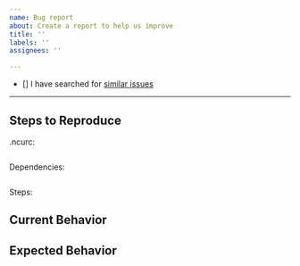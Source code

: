 ```yaml
---
name: Bug report
about: Create a report to help us improve
title: ''
labels: ''
assignees: ''

---
```


- [] I have searched for [similar issues](https://github.com/raineorshine/npm-check-updates/issues)

---

## Steps to Reproduce

.ncurc:

<!-- If you use a .ncurc config file, specify it here. ncu options have a dramatic effect on its behavior. -->

```js

```

Dependencies:

<!-- If the suggested upgrades are not what you expect, make sure to list your package.json dependencies here so the issue can be reproduced. -->

```json

```

Steps:

<!-- The exact steps taken to arrive at the unexpected behavior. -->

## Current Behavior

<!-- Describe the existing (incorrect) behavior. -->

## Expected Behavior

<!-- Describe the desired behavior. -->
